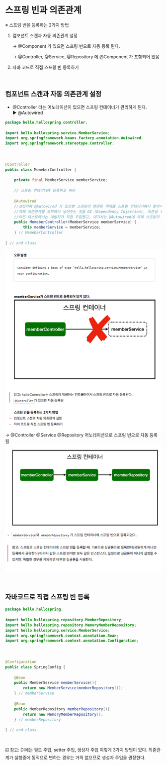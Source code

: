 # 스프링 빈과 의존관계

※ 스프링 빈을 등록하는 2가지 방법

1. 컴포넌트 스캔과 자동 의존관계 설정
    
    → @Component 가 있으면 스프링 빈으로 자동 등록 된다.
    
    → @Controller, @Service, @Repository 에 @Component 가 포함되어 있음
    
2. 자바 코드로 직접 스프링 빈 등록하기

<br>

## 컴포넌트 스캔과 자동 의존관계 설정

- @Controller 라는 어노테이션이 있으면  스프링 컨테이너가 관리하게 된다.<br>
▶️ @Autowired
```java
package hello.hellospring.controller;

import hello.hellospring.service.MemberService;
import org.springframework.beans.factory.annotation.Autowired;
import org.springframework.stereotype.Controller;



@Controller
public class MemeberController {

    private final MemberService memberService;

    // 스프링 컨테이너에 등록하고 써라

    @Autowired
    //생성자에 @Autowired 가 있으면 스프링이 연관된 객체를 스프링 컨테이너에서 찾아서 넣어준다. 이렇게
    //객체 의존관계를 외부에서 넣어주는 것을 DI (Dependency Injection), 의존성 주입이라 한다.
    //이전 테스트에서는 개발자가 직접 주입했고, 여기서는 @Autowired에 의해 스프링이 주입해준다.
    public MemeberController(MemberService memberService) {
        this.memberService = memberService;
    } // MemeberController

} // end class
```
![spring_basic_12.png](../img/spring_basic_12.png)   
→ @Controller @Service @Repository 어노테이션으로 스프링 빈으로 자동 등록 됨
<br>
![spring_basic_13.png](../img/spring_basic_13.png)   

<br>

## 자바코드로 직접 스프링 빈 등록

```java
package hello.hellospring;

import hello.hellospring.repository.MemberRepository;
import hello.hellospring.repository.MemoryMemberRepository;
import hello.hellospring.service.MemberService;
import org.springframework.context.annotation.Bean;
import org.springframework.context.annotation.Configuration;



@Configuration
public class SpringConfig {

    @Bean
    public MemberService memberService(){
        return new MemberService(memberRepository());
    } // memberService

    @Bean
    public MemberRepository memberRepository(){
        return new MemoryMemberRepository();
    } // memberRepository

} // end class
```
<br>

☑️ 참고: DI에는 필드 주입, setter 주입, 생성자 주입 이렇게 3가지 방법이 있다. 의존관계가 실행중에
동적으로 변하는 경우는 거의 없으므로 생성자 주입을 권장한다.
